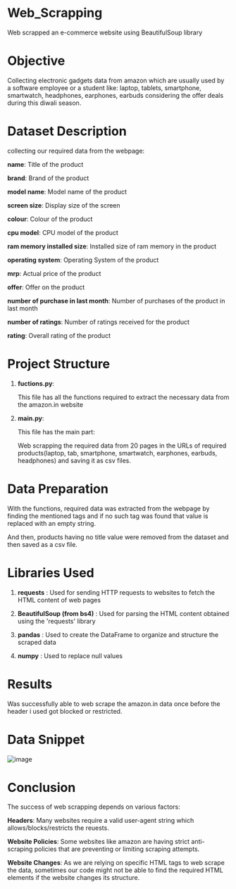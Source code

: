 # Web_Scrapping
Web scrapped an e-commerce website using BeautifulSoup library

# Objective
Collecting electronic gadgets data from amazon which are usually used by a software employee or a student like: 
laptop, tablets, smartphone, smartwatch, headphones, earphones, earbuds considering the offer deals during this diwali season.

# Dataset Description
collecting our required data from the webpage:

**name**: Title of the product

**brand**: Brand of the product

**model name**: Model name of the product

**screen size**: Display size of the screen

**colour**: Colour of the product

**cpu model**: CPU model of the product

**ram memory installed size**: Installed size of ram memory in the product

**operating system**: Operating System of the product

**mrp**: Actual price of the product

**offer**: Offer on the product

**number of purchase in last month**: Number of purchases of the product in last month

**number of ratings**: Number of ratings received for the product

**rating**: Overall rating of the product

# Project Structure
1. **fuctions.py**:
   
   This file has all the functions required to extract the necessary data from the amazon.in website

2. **main.py**:
   
   This file has the main part:

   Web scrapping the required data from 20 pages in the URLs of required products(laptop, tab, smartphone, smartwatch, earphones, earbuds, headphones) and saving it as csv files.

# Data Preparation

With the functions, required data was extracted from the webpage by finding the mentioned tags and if no such tag was found that value is replaced with an empty string.

And then, products having no title value were removed from the dataset and then saved as a csv file.

# Libraries Used

1. **requests** : Used for sending HTTP requests to websites to fetch the HTML content of web pages

2. **BeautifulSoup (from bs4)** : Used for parsing the HTML content obtained using the 'requests' library

3. **pandas** : Used to create the DataFrame to organize and structure the scraped data

4. **numpy** : Used to replace null values

# Results
Was successfully able to web scrape the amazon.in data once before the header i used got blocked or restricted.

# Data Snippet 

![image](https://github.com/Chandu-2122/Web_Scrapping/assets/107211229/21a492cf-4536-4739-8066-b0d7e1ae60a2)


# Conclusion
The success of web scrapping depends on various factors:

   **Headers**: Many websites require a valid user-agent string which allows/blocks/restricts the reuests.

   **Website Policies**: Some websites like amazon are having strict anti-scraping policies that are preventing or limiting scraping attempts.

   **Website Changes**: As we are relying on specific HTML tags to web scrape the data, sometimes our code might not be able to find the required HTML elements if the website changes its structure.





   
       

